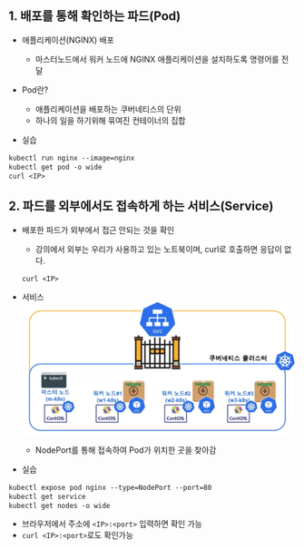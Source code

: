 ## 1. 배포를 통해 확인하는 파드(Pod)
* 애플리케이션(NGINX) 배포
  * 마스터노드에서 워커 노드에 NGINX 애플리케이션을 설치하도록 명령어를 전달

* Pod란?
  * 애플리케이션을 배포하는 쿠버네티스의 단위
  * 하나의 일을 하기위해 묶여진 컨테이너의 집합

* 실습
```
kubectl run nginx --image=nginx
kubectl get pod -o wide
curl <IP>
```

## 2. 파드를 외부에서도 접속하게 하는 서비스(Service)
* 배포한 파드가 외부에서 접근 안되는 것을 확인
  * 강의에서 외부는 우리가 사용하고 있는 노트북이며, curl로 호출하면 응답이 없다.
  ```
  curl <IP>
  ```

* 서비스
![service](./assets/kube_service.png)
  * NodePort를 통해 접속하여 Pod가 위치한 곳을 찾아감

* 실습
```
kubectl expose pod nginx --type=NodePort --port=80
kubectl get service
kubectl get nodes -o wide
```

* 브라우저에서 주소에 `<IP>:<port>` 입력하면 확인 가능
* `curl <IP>:<port>`로도 확인가능
